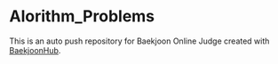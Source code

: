 # Alorithm_Problems
This is an auto push repository for Baekjoon Online Judge created with [BaekjoonHub](https://github.com/BaekjoonHub/BaekjoonHub).
